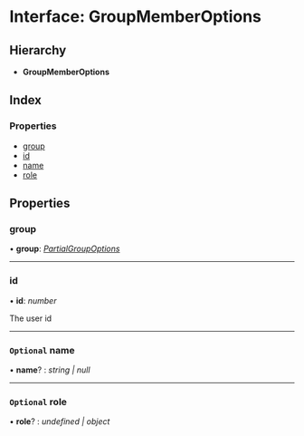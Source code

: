 
# Interface: GroupMemberOptions

## Hierarchy

* **GroupMemberOptions**

## Index

### Properties

* [group](_structures_group_.groupmemberoptions.md#group)
* [id](_structures_group_.groupmemberoptions.md#id)
* [name](_structures_group_.groupmemberoptions.md#optional-name)
* [role](_structures_group_.groupmemberoptions.md#optional-role)

## Properties

### <a id="group" name="group"></a>  group

• **group**: *[PartialGroupOptions](_structures_group_.partialgroupoptions.md)*

___

### <a id="id" name="id"></a>  id

• **id**: *number*

The user id

___

### <a id="optional-name" name="optional-name"></a> `Optional` name

• **name**? : *string | null*

___

### <a id="optional-role" name="optional-role"></a> `Optional` role

• **role**? : *undefined | object*
